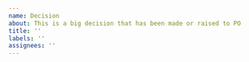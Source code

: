 ```yaml
---
name: Decision
about: This is a big decision that has been made or raised to PO
title: ''
labels: ''
assignees: ''
---
```

